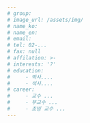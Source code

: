 ```yaml
---
# group:
# image_url: /assets/img/
# name_ko:
# name_en:
# email:
# tel: 02-...
# fax: null
# affilation: >-
# interests: '?'
# education:
#     - 박사....
#     - 석사....
# career:
#     - 교수 ...
#     - 부교수 ...
#     - 초빙 교수 ...
---
```

